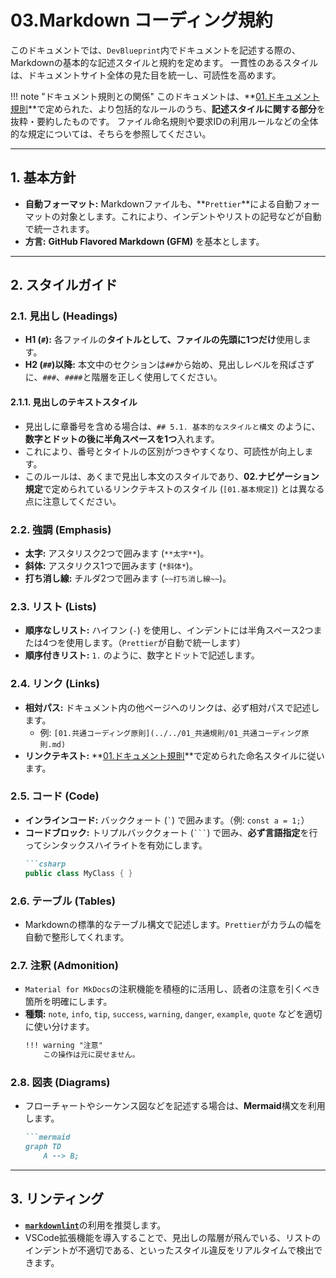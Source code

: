 # 03.Markdown コーディング規約

このドキュメントでは、`DevBlueprint`内でドキュメントを記述する際の、Markdownの基本的な記述スタイルと規約を定めます。
一貫性のあるスタイルは、ドキュメントサイト全体の見た目を統一し、可読性を高めます。

!!! note "ドキュメント規則との関係"
    このドキュメントは、**[01.ドキュメント規則](../../03_ドキュメント規定/01_ドキュメント規則.md)**で定められた、より包括的なルールのうち、**記述スタイルに関する部分**を抜粋・要約したものです。
    ファイル命名規則や要求IDの利用ルールなどの全体的な規定については、そちらを参照してください。

---

## 1. 基本方針

*   **自動フォーマット:** Markdownファイルも、**`Prettier`**による自動フォーマットの対象とします。これにより、インデントやリストの記号などが自動で統一されます。
*   **方言:** **GitHub Flavored Markdown (GFM)** を基本とします。

---

## 2. スタイルガイド

### 2.1. 見出し (Headings)
*   **H1 (`#`):** 各ファイルの**タイトルとして、ファイルの先頭に1つだけ**使用します。
*   **H2 (`##`)以降:** 本文中のセクションは`##`から始め、見出しレベルを飛ばさずに、`###`、`####`と階層を正しく使用してください。

#### 2.1.1. 見出しのテキストスタイル
*   見出しに章番号を含める場合は、`## 5.1. 基本的なスタイルと構文` のように、**数字とドットの後に半角スペースを1つ**入れます。
*   これにより、番号とタイトルの区別がつきやすくなり、可読性が向上します。
*   このルールは、あくまで見出し本文のスタイルであり、**02.ナビゲーション規定**で定められているリンクテキストのスタイル (`[01.基本規定]`) とは異なる点に注意してください。

### 2.2. 強調 (Emphasis)
*   **太字:** アスタリスク2つで囲みます (`**太字**`)。
*   **斜体:** アスタリクス1つで囲みます (`*斜体*`)。
*   **打ち消し線:** チルダ2つで囲みます (`~~打ち消し線~~`)。

### 2.3. リスト (Lists)
*   **順序なしリスト:** ハイフン (`-`) を使用し、インデントには半角スペース2つまたは4つを使用します。（`Prettier`が自動で統一します）
*   **順序付きリスト:** `1.` のように、数字とドットで記述します。

### 2.4. リンク (Links)
*   **相対パス:** ドキュメント内の他ページへのリンクは、必ず相対パスで記述します。
    *   例: `[01.共通コーディング原則](../../01_共通規則/01_共通コーディング原則.md)`
*   **リンクテキスト:** **[01.ドキュメント規則](../../03_ドキュメント規定/01_ドキュメント規則.md)**で定められた命名スタイルに従います。

### 2.5. コード (Code)
*   **インラインコード:** バッククォート (`` ` ``) で囲みます。（例: `const a = 1;`）
*   **コードブロック:** トリプルバッククォート (`` ``` ``) で囲み、**必ず言語指定**を行ってシンタックスハイライトを有効にします。
    ```markdown
    ```csharp
    public class MyClass { }
    ```

### 2.6. テーブル (Tables)
*   Markdownの標準的なテーブル構文で記述します。`Prettier`がカラムの幅を自動で整形してくれます。

### 2.7. 注釈 (Admonition)
*   `Material for MkDocs`の注釈機能を積極的に活用し、読者の注意を引くべき箇所を明確にします。
*   **種類:** `note`, `info`, `tip`, `success`, `warning`, `danger`, `example`, `quote` などを適切に使い分けます。
    ```markdown
    !!! warning "注意"
        この操作は元に戻せません。
    ```

### 2.8. 図表 (Diagrams)
*   フローチャートやシーケンス図などを記述する場合は、**Mermaid**構文を利用します。
    ```markdown
    ```mermaid
    graph TD
        A --> B;
    ```

---

## 3. リンティング

*   [**`markdownlint`**](https://github.com/DavidAnson/markdownlint)の利用を推奨します。
*   VSCode拡張機能を導入することで、見出しの階層が飛んでいる、リストのインデントが不適切である、といったスタイル違反をリアルタイムで検出できます。

